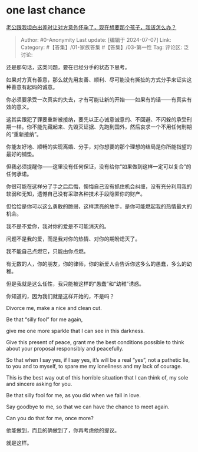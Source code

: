 # one last chance
[老公跟我坦白出差时让对方意外怀孕了，现在想要那个孩子，我该怎么办？](https://www.zhihu.com/question/624015535/answer/3553836303)

> Author: #0-Anonymity
> Last update: [编辑于 2024-07-07]
> Link:
> Category: #【答集】/01-家族答集 #【答集】/03-第一性 
> Tag: 
> 评论区:
> 泛讨论:

还是那句话，这类问题，要在已经分手的状态下思考。

如果对方真有善意，那么就先用友善、顺利、尽可能没有撕扯的方式分手来证实这种善意有起码的诚意。

你必须要承受一次真实的失去，才有可能让新的开始——如果有的话——有真实有效的意义。

这其实跟犯了罪要重新被接纳，要先以正心诚意诚意的、不回避、不闪躲的承受刑期一样。你不能先藏起来、先毁灭证据、先跑到国外，然后哀求一个不用任何刑期的“重新接纳”。

你能友好地、顺畅的实现离婚、分手，对你想要的那个理想的结局是你所能指望的最好的铺垫。

但我必须提醒你——这里没有任何保证，没有给你“如果做到这样一定可以复合”的任何承诺。

你很可能在这样分了手之后后悔，懊悔自己没有抓住机会纠缠，没有充分利用我的软弱和无知，遗憾自己没有采取各种技术手段隐匿你的财产。

但恰恰是你可以这么勇敢的脆弱，这样漂亮的放手，是你可能燃起我的热情最大的机会。

我不是不爱你，我对你的爱是不可能消灭的。

问题不是我的爱，而是我对你的热情、对你的期盼熄灭了。

我不能自己点燃它，只能由你点燃。

有无数的人，你的朋友，你的律师，你的新爱人会告诉你这多么的愚蠢，多么的幼稚。

但是我就是这么任性，我只能被这样的“愚蠢”和“幼稚”诱惑。

你知道的，因为我们就是这样开始的，不是吗？

Divorce me, make a nice and clean cut.

Be that “silly fool” for me again,

give me one more sparkle that I can see in this darkness.

Give this present of peace, grant me the best conditions possible to think about your proposal responsibly and peacefully.

So that when I say yes, if I say yes, it’s will be a real “yes”, not a pathetic lie, to you and to myself, to spare me my loneliness and my lack of courage.

This is the best way out of this horrible situation that I can think of, my sole and sincere asking for you.

Be that silly fool for me, as you did when we fall in love.

Say goodbye to me, so that we can have the chance to meet again.

Can you do that for me, once more?

他能做到，而且的确做到了，你再考虑他的提议。

就是这样。